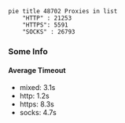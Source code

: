 
```mermaid
pie title 48702 Proxies in list
    "HTTP" : 21253
    "HTTPS": 5591
    "SOCKS" : 26793
```

### Some Info
#### Average Timeout

- mixed: 3.1s
- http: 1.2s
- https: 8.3s
- socks: 4.7s